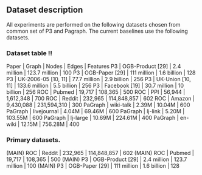 ## Dataset description

All experiments are performed on the following datasets
chosen from common set of P3 and Pagraph.
The current baselines use the following datasets.

### Dataset table !!
Paper	|	Graph	|	Nodes	|	Edges	|	Features
P3	|	OGB-Product [29]	|	2.4 million	|	123.7 million	|	100
P3	|	OGB-Paper [29]	|	111 million	|	1.6 billion	|	128
P3	|	UK-2006-05 [10, 11]	|	77.7 million	|	2.9 billion	|	256
P3	|	UK-Union [10, 11]	|	133.6 million	|	5.5 billion	|	256
P3	|	Facebook [19]	|	30.7 million	|	10 billion	|	256
ROC	|	Pubmed	|	19,717	|	108,365	|	500
ROC	|	PPI	|	56,944	|	1,612,348	|	700
ROC	|	Reddit	|	232,965	|	114,848,857	|	602
ROC	|	Amazon	|	9,430,088	|	231,594,310	|	300
PaGraph	|	wiki-talk	|	2.39M	|	10.04M	|	600
PaGraph	|	livejournal	|	4.04M	|	69.46M	|	600
PaGraph	|	lj-link	|	5.20M	|	103.55M	|	600
PaGraph	|	lj-large	|	10.69M	|	224.61M	|	400
PaGraph	|	en-wiki	|	12.15M	|	756.28M	|	400

### Primary datasets.
(MAIN) ROC	|	Reddit	|	232,965	|	114,848,857	|	602
(MAIN) ROC	|	Pubmed	|	19,717	|	108,365	|	500
(MAIN) P3	|	OGB-Product [29]	|	2.4 million	|	123.7 million	|	100
(MAIN) P3	|	OGB-Paper [29]	|	111 million	|	1.6 billion	|	128
